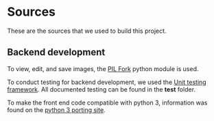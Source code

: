# Sources
These are the sources that we used to build this project.

## Backend development
To view, edit, and save images, the [PIL Fork](http://pillow.readthedocs.io/en/4.0.x/reference/Image.html) python module is used.

To conduct testing for backend development, we used the [Unit testing framework](https://docs.python.org/3/library/unittest.html). All documented testing can be found in the **test** folder.

To make the front end code compatible with python 3, information was found on the [python 3 porting site](http://python3porting.com/stdlib.html).
